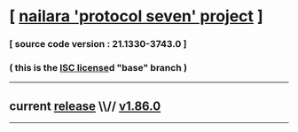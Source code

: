 
# [ [nailara 'protocol seven' project](http://nailara.network/) ]

### [ source code version : 21.1330-3743.0 ]

### ( this is the [ISC license](license)d "base" branch )
---
## current [release](https://github.com/taekiten/nailara/releases) \\\\// [v1.86.0](https://github.com/taekiten/nailara/releases/tag/v1.86.0)
---
